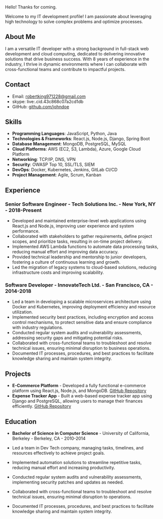 Hello! Thanks for coming.

Welcome to my IT development profile! I am passionate about leveraging high technology to solve complex problems and optimize processes. 


## About Me


I am a versatile IT developer with a strong background in full-stack web development and cloud computing, dedicated to delivering innovative solutions that drive business success. With 8 years of experience in the industry, I thrive in dynamic environments where I can collaborate with cross-functional teams and contribute to impactful projects.

## Contact

- Email: robertking971228@gmail.com
- skype: live:.cid.43c868c07a2cd1db
- GitHub: [github.com/johndoe](https://github.com/robertking731)


## Skills

- **Programming Languages**: JavaScript, Python, Java
- **Technologies & Frameworks**: React.js, Node.js, Django, Spring Boot
- **Database Management**: MongoDB, PostgreSQL, MySQL
- **Cloud Platforms**: AWS (EC2, S3, Lambda), Azure, Google Cloud Platform
- **Networking**: TCP/IP, DNS, VPN
- **Security**: OWASP Top 10, SSL/TLS, SIEM
- **DevOps**: Docker, Kubernetes, Jenkins, GitLab CI/CD
- **Project Management**: Agile, Scrum, Kanban


## Experience

### Senior Software Engineer - Tech Solutions Inc. - New York, NY - 2018-Present

- Developed and maintained enterprise-level web applications using React.js and Node.js, improving user experience and system performance.
- Collaborated with stakeholders to gather requirements, define project scopes, and prioritize tasks, resulting in on-time project delivery.
- Implemented AWS Lambda functions to automate data processing tasks, reducing manual effort and improving data accuracy.
- Provided technical leadership and mentorship to junior developers, fostering a culture of continuous learning and growth.
- Led the migration of legacy systems to cloud-based solutions, reducing infrastructure costs and improving scalability.

### Software Developer - InnovateTech Ltd. - San Francisco, CA - 2014-2018

- Led a team in developing a scalable microservices architecture using Docker and Kubernetes, improving deployment efficiency and resource utilization.
- Implemented security best practices, including encryption and access control mechanisms, to protect sensitive data and ensure compliance with industry regulations.
- Conducted regular system audits and vulnerability assessments, addressing security gaps and mitigating potential risks.
- Collaborated with cross-functional teams to troubleshoot and resolve technical issues, ensuring minimal disruption to business operations.
- Documented IT processes, procedures, and best practices to facilitate knowledge sharing and maintain system integrity.

## Projects

- **E-Commerce Platform** - Developed a fully functional e-commerce platform using React.js, Node.js, and MongoDB. [GitHub Repository](https://github.com/johndoe/e-commerce-platform)
- **Expense Tracker App** - Built a web-based expense tracker app using Django and PostgreSQL, allowing users to manage their finances efficiently. [GitHub Repository](https://github.com/robertking731/expense-tracker-app)

## Education

- **Bachelor of Science in Computer Science** - University of California, Berkeley - Berkeley, CA - 2010-2014




- Led a team in Dev Tech company, managing tasks, timelines, and resources effectively to achieve project goals.
- Implemented automation solutions to streamline repetitive tasks, reducing manual effort and increasing productivity.
- Conducted regular system audits and vulnerability assessments, implementing security patches and updates as needed.
- Collaborated with cross-functional teams to troubleshoot and resolve technical issues, ensuring minimal disruption to operations.
- Documented IT processes, procedures, and best practices to facilitate knowledge sharing and maintain system integrity.


